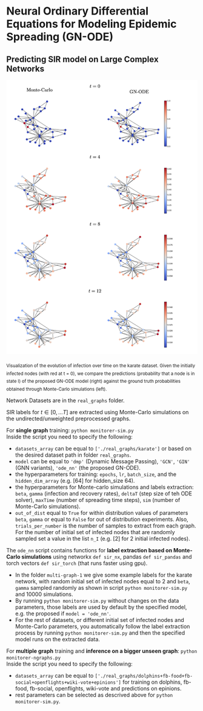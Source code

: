 # Neural Ordinary Differential Equations for Modeling Epidemic Spreading (GN-ODE)
## Predicting SIR model on Large Complex Networks

![This is an image](./images/sir_predictions_karate.png)

<sub>Visualization of the evolution of infection over time on the karate dataset. Given the initially infected nodes (with red at t = 0), we compare the predictions (probability that a node is in state I) of the proposed GN-ODE model (right) against the ground truth probabilities obtained through Monte-Carlo simulations (left).</sub>

Network Datasets are in the ```real_graphs``` folder.

SIR labels for $t \in [0,...T]$ are extracted using Monte-Carlo simulations on the undirected/unweighted preprocessed graphs.

For **single graph** training: `python monitorer-sim.py`  
Inside the script you need to specify the following:
- `datasets_array` can be equal to `['./real_graphs/karate']` or based on the desired dataset path in folder `real_graphs`.
- `model` can be equal to `'dmp'` (Dynamic Message Passing), `'GCN'`, `'GIN'` (GNN variants), `'ode_nn'` (the proposed GN-ODE).
- the hyperparameters for training: `epochs`, `lr`, `batch_size`, and the `hidden_dim_array` (e.g. [64] for hidden_size 64).
- the hyperparameters for Monte-carlo simulations and labels extraction: `beta`, `gamma` (infection and recovery rates), `deltaT` (step size of teh ODE solver), `maxTime` (number of spreading time steps), `sim` (number of Monte-Carlo simulations).
- `out_of_dist` equal to `True` for within distribution values of parameters `beta`, `gamma` or equal to `False` for out of distribution experiments. Also, `trials_per_number` is the number of samples to extract from each graph. For the number of initial set of infected nodes that are randomly sampled set a value in the list `n_I` (e.g. [2] for 2 initial infected nodes).

The `ode_nn` script contains functions for **label extraction based on Monte-Carlo simulations** using networkx `def sir_nx`, pandas `def sir_pandas` and torch vectors `def sir_torch` (that runs faster using gpu).
- In the folder `multi-graph-1` we give some example labels for the karate network, with random initial set of infected nodes equal to 2 and `beta`, `gamma` sampled randomly as shown in script `python monitorer-sim.py` and 10000 simulations.
- By running `python monitorer-sim.py` without changes on the data parameters, those labels are used by default by the specified model, e.g. the proposed if `model = 'ode_nn'`.
- For the rest of datasets, or different initial set of infected nodes and Monte-Carlo parameters, you automatically follow the label extraction process by running `python monitorer-sim.py` and then the specified model runs on the extracted data.

For **multiple graph** training and **inference on a bigger unseen graph**: `python monitorer-ngraphs.py`  
Inside the script you need to specify the following:
- `datasets_array` can be equal to `['./real_graphs/dolphins+fb-food+fb-social+openflights+wiki-vote+epinions']` for training on dolphins, fb-food, fb-social, openflights, wiki-vote and predictions on epinions.
- rest parameters can be selected as descrived above for `python monitorer-sim.py`.